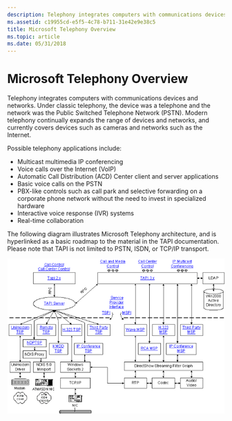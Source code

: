 ```yaml
---
description: Telephony integrates computers with communications devices and networks.
ms.assetid: c19955cd-e5f5-4c78-b711-31e42e9e38c5
title: Microsoft Telephony Overview
ms.topic: article
ms.date: 05/31/2018
---
```


# Microsoft Telephony Overview

Telephony integrates computers with communications devices and networks. Under classic telephony, the device was a telephone and the network was the Public Switched Telephone Network (PSTN). Modern telephony continually expands the range of devices and networks, and currently covers devices such as cameras and networks such as the Internet.

Possible telephony applications include:

-   Multicast multimedia IP conferencing
-   Voice calls over the Internet (VoIP)
-   Automatic Call Distribution (ACD) Center client and server applications
-   Basic voice calls on the PSTN
-   PBX-like controls such as call park and selective forwarding on a corporate phone network without the need to invest in specialized hardware
-   Interactive voice response (IVR) systems
-   Real-time collaboration

The following diagram illustrates Microsoft Telephony architecture, and is hyperlinked as a basic roadmap to the material in the TAPI documentation. Please note that TAPI is not limited to PSTN, ISDN, or TCP/IP transport.

![microsoft telephony architecture](images/totalarc.png)

 

 



